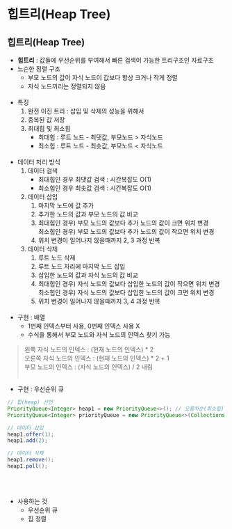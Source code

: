# 힙트리(Heap Tree)

## **힙트리(Heap Tree)**

-   **힙트리** : 값들에 우선순위를 부여해서 빠른 검색이 가능한 트리구조인 자료구조
-   느슨한 정렬 구조
    -   부모 노드의 값이 자식 노드이 값보다 항상 크거나 작게 정렬
    -   자식 노드끼리는 정렬되지 않음
<br></br>
-   특징
    1.  완전 이진 트리 : 삽입 및 삭제의 성능을 위해서
    2.  중복된 값 저장
    3.  최대힙 및 최소힙
        -   최대힙 : 루트 노드 - 최댓값, 부모노드 > 자식노드
        -   최소힙 : 루트 노드 - 최솟값, 부모노드 < 자식노드
<br></br>
-   데이터 처리 방식
    1.  데이터 검색
        -   최대힙인 경우 최댓값 검색 : 시간복잡도 O(1)
        -   최소힙인 경우 최솟값 검색 : 시간복잡도 O(1)
    2.  데이터 삽입
        1.  마지막 노드에 값 추가
        2.  추가한 노드의 값과 부모 노드의 값 비교
        3.  최대힙인 경우) 부모 노드의 값보다 추가 노드의 값이 크면 위치 변경  
            최소힙인 경우) 부모 노드의 값보다 추가 노드의 값이 작으면 위치 변경
        4.  위치 변경이 일어나지 않을때까지 2, 3 과정 반복
    3.  데이터 삭제
        1.  루트 노드 삭제
        2.  루트 노드 자리에 마지막 노드 삽입
        3.  삽입한 노드의 값과 자식 노드의 값 비교
        4.  최대힙인 경우) 자식 노드의 값보다 삽입한 노드의 값이 작으면 위치 변경  
            최소힙인 경우) 자식 노드의 값보다 삽입한 노드의 값이 크면 위치 변경
        5.  위치 변경이 일어나지 않을때까지 3, 4 과정 반복
<br></br>
-   구현 : 배열
    -   1번째 인덱스부터 사용, 0번째 인덱스 사용 X
    -   수식을 통해서 부모 노드와 자식 노드의 인덱스 찾기 가능

> 왼쪽 자식 노드의 인덱스 : (현재 노드의 인덱스) \* 2  
> 오른쪽 자식 노드의 인덱스 : (현재 노드의 인덱스) \* 2 + 1  
> 부모 노드의 인덱스 : (자식 노드의 인덱스) / 2 내림
<br></br>

- 구현 : 우선순위 큐

```Java
// 힙(heap) 선언
PriorityQueue<Integer> heap1 = new PriorityQueue<>(); // 오름차순(최소힙)
PriorityQueue<Integer> priorityQueue = new PriorityQueue<>(Collections.reverseOrder()); // 내림차순(최대힙)

// 데이터 삽입
heap1.offer(1);
heap1.add(2);

// 데이터 삭제
heap1.remove();
heap1.poll();
```
<br></br>

-   사용하는 것
    -   우선순위 큐
    -   힙 정렬
